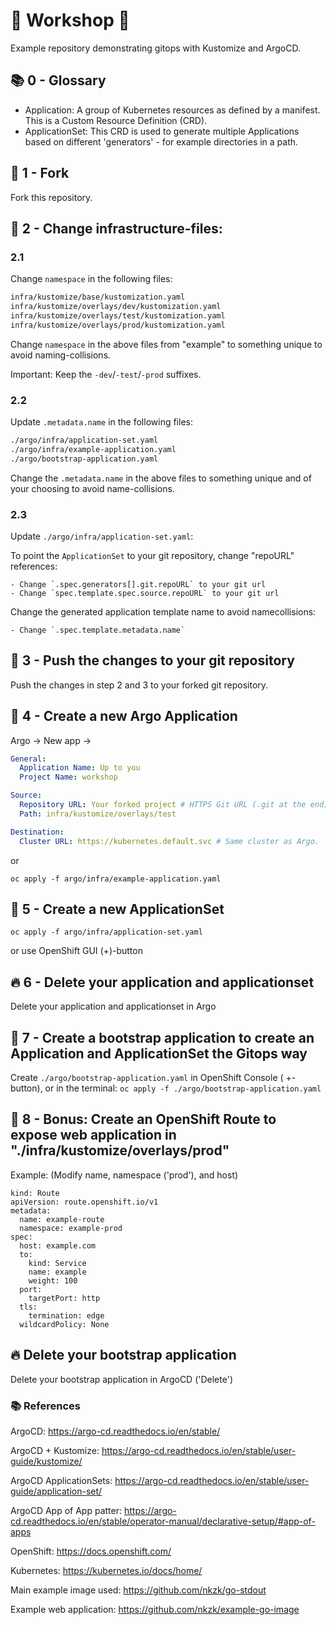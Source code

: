 # :construction: Workshop :construction:

Example repository demonstrating gitops with Kustomize and ArgoCD.

## :books: 0 - Glossary

- Application:  A group of Kubernetes resources as defined by a manifest. This is a Custom Resource Definition (CRD).
- ApplicationSet: This CRD is used to generate multiple Applications based on different 'generators' - for example directories in a path.

## :fork_and_knife: 1 - Fork 

Fork this repository.

## :pencil: 2 - Change infrastructure-files:

### 2.1

Change `namespace` in the following files:

```bash
infra/kustomize/base/kustomization.yaml
infra/kustomize/overlays/dev/kustomization.yaml
infra/kustomize/overlays/test/kustomization.yaml
infra/kustomize/overlays/prod/kustomization.yaml
```


Change `namespace` in the above files from "example" to something unique to avoid naming-collisions.

Important: Keep the `-dev`/`-test`/`-prod` suffixes.


### 2.2

Update `.metadata.name` in the following files:

```bash
./argo/infra/application-set.yaml
./argo/infra/example-application.yaml
./argo/bootstrap-application.yaml
```

Change the `.metadata.name` in the above files to something unique and of your choosing to avoid name-collisions.


### 2.3

Update `./argo/infra/application-set.yaml`:

To point the `ApplicationSet` to your git repository, change "repoURL" references:

    - Change `.spec.generators[].git.repoURL` to your git url
    - Change `spec.template.spec.source.repoURL` to your git url


Change the generated application template name to avoid namecollisions:

    - Change `.spec.template.metadata.name`


## :rocket: 3 - Push the changes to your git repository 

Push the changes in step 2 and 3 to your forked git repository.

## :construction: 4 - Create a new Argo Application 

Argo -> New app ->

```yaml
General:
  Application Name: Up to you
  Project Name: workshop

Source:
  Repository URL: Your forked project # HTTPS Git URL (.git at the end)
  Path: infra/kustomize/overlays/test

Destination:
  Cluster URL: https://kubernetes.default.svc # Same cluster as Argo.
```


or

`oc apply -f argo/infra/example-application.yaml`

## :construction: 5 - Create a new ApplicationSet

`oc apply -f argo/infra/application-set.yaml`

or use OpenShift GUI (+)-button


## :fire: 6 - Delete your application and applicationset 

Delete your application and applicationset in Argo

## :rocket: 7 - Create a bootstrap application to create an Application and ApplicationSet the Gitops way 

Create `./argo/bootstrap-application.yaml` in OpenShift Console ( +-button), or in the terminal: `oc apply -f ./argo/bootstrap-application.yaml`

## :apple: 8 - Bonus: Create an OpenShift Route to expose web application in "./infra/kustomize/overlays/prod" 

Example: (Modify name, namespace ('prod'), and host)

```
kind: Route
apiVersion: route.openshift.io/v1
metadata:
  name: example-route
  namespace: example-prod
spec:
  host: example.com
  to:
    kind: Service
    name: example
    weight: 100
  port:
    targetPort: http
  tls:
    termination: edge
  wildcardPolicy: None
```

## :fire: Delete your bootstrap application 

Delete your bootstrap application in ArgoCD ('Delete')



### :books: References

ArgoCD: https://argo-cd.readthedocs.io/en/stable/

ArgoCD + Kustomize: https://argo-cd.readthedocs.io/en/stable/user-guide/kustomize/

ArgoCD ApplicationSets: https://argo-cd.readthedocs.io/en/stable/user-guide/application-set/

ArgoCD App of App patter: https://argo-cd.readthedocs.io/en/stable/operator-manual/declarative-setup/#app-of-apps

OpenShift: https://docs.openshift.com/

Kubernetes: https://kubernetes.io/docs/home/

Main example image used: https://github.com/nkzk/go-stdout

Example web application: https://github.com/nkzk/example-go-image